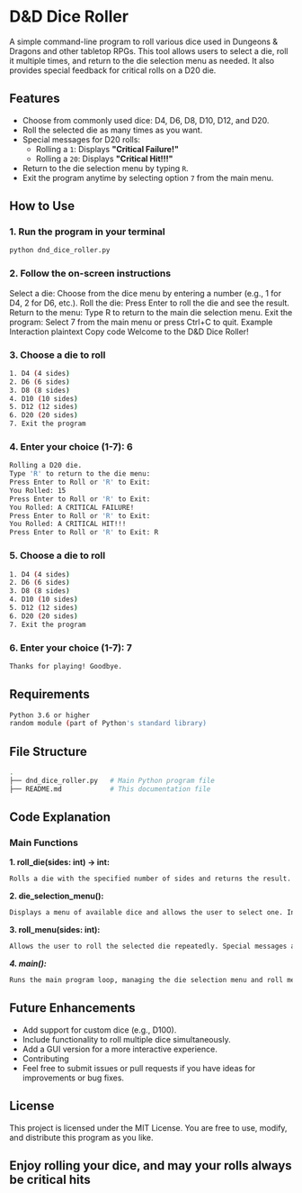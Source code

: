 # D&D Dice Roller

A simple command-line program to roll various dice used in Dungeons & Dragons and other tabletop RPGs. This tool allows users to select a die, roll it multiple times, and return to the die selection menu as needed. It also provides special feedback for critical rolls on a D20 die.

## Features

- Choose from commonly used dice: D4, D6, D8, D10, D12, and D20.
- Roll the selected die as many times as you want.
- Special messages for D20 rolls:
  - Rolling a `1`: Displays **"Critical Failure!"**
  - Rolling a `20`: Displays **"Critical Hit!!!"**
- Return to the die selection menu by typing `R`.
- Exit the program anytime by selecting option `7` from the main menu.

## How to Use

### 1. Run the program in your terminal

   ```python
   python dnd_dice_roller.py
   ```

### 2. Follow the on-screen instructions

Select a die: Choose from the dice menu by entering a number (e.g., 1 for D4, 2 for D6, etc.).
Roll the die: Press Enter to roll the die and see the result.
Return to the menu: Type R to return to the main die selection menu.
Exit the program: Select 7 from the main menu or press Ctrl+C to quit.
Example Interaction
plaintext
Copy code
Welcome to the D&D Dice Roller!

### 3. Choose a die to roll

```bash
1. D4 (4 sides)
2. D6 (6 sides)
3. D8 (8 sides)
4. D10 (10 sides)
5. D12 (12 sides)
6. D20 (20 sides)
7. Exit the program
```

### 4. Enter your choice (1-7): 6

```bash
Rolling a D20 die. 
Type 'R' to return to the die menu:
Press Enter to Roll or 'R' to Exit:
You Rolled: 15
Press Enter to Roll or 'R' to Exit:
You Rolled: A CRITICAL FAILURE!
Press Enter to Roll or 'R' to Exit:
You Rolled: A CRITICAL HIT!!!
Press Enter to Roll or 'R' to Exit: R
```

### 5. Choose a die to roll

```bash
1. D4 (4 sides)
2. D6 (6 sides)
3. D8 (8 sides)
4. D10 (10 sides)
5. D12 (12 sides)
6. D20 (20 sides)
7. Exit the program
```

### 6. Enter your choice (1-7): 7

```bash
Thanks for playing! Goodbye.
```

## Requirements

```bash
Python 3.6 or higher
random module (part of Python's standard library)
```

## File Structure

```bash
.
├── dnd_dice_roller.py   # Main Python program file
├── README.md            # This documentation file
```

## Code Explanation

### Main Functions

**1. roll_die(sides: int) -> int:**

```bash
Rolls a die with the specified number of sides and returns the result.

```

**2. die_selection_menu():**

```bash
Displays a menu of available dice and allows the user to select one. Includes an option to exit the program.
```

**3. roll_menu(sides: int):**

```bash
Allows the user to roll the selected die repeatedly. Special messages are displayed for critical rolls (1 or 20) on a D20 die. The user can return to the main menu by typing R.
```

***4. main():***

```bash
Runs the main program loop, managing the die selection menu and roll menu.
```

## Future Enhancements

- Add support for custom dice (e.g., D100).
- Include functionality to roll multiple dice simultaneously.
- Add a GUI version for a more interactive experience.
- Contributing
- Feel free to submit issues or pull requests if you have ideas for improvements or bug fixes.

## License

This project is licensed under the MIT License. You are free to use, modify, and distribute this program as you like.

## Enjoy rolling your dice, and may your rolls always be critical hits
